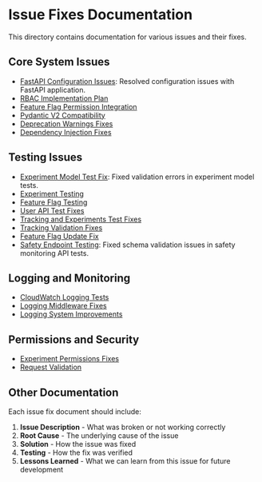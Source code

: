 # Issue Fixes Documentation

This directory contains documentation for various issues and their fixes.

## Core System Issues

- [FastAPI Configuration Issues](FastAPI_Config_Issues.md): Resolved configuration issues with FastAPI application.
- [RBAC Implementation Plan](rbac_implementation_plan.md)
- [Feature Flag Permission Integration](feature_flag_permission_integration.md)
- [Pydantic V2 Compatibility](pydantic_v2_compatibility.md)
- [Deprecation Warnings Fixes](deprecation-warnings-fixes.md)
- [Dependency Injection Fixes](dependency_injection_fixes.md)

## Testing Issues

- [Experiment Model Test Fix](experiment_model_test_fix.md): Fixed validation errors in experiment model tests.
- [Experiment Testing](experiment_testing.md)
- [Feature Flag Testing](feature_flag_testing.md)
- [User API Test Fixes](user_api_test_fixes.md)
- [Tracking and Experiments Test Fixes](tracking_and_experiments_test_fixes.md)
- [Tracking Validation Fixes](tracking_validation_fixes.md)
- [Feature Flag Update Fix](feature_flag_update_fix.md)
- [Safety Endpoint Testing](safety_endpoint_testing.md): Fixed schema validation issues in safety monitoring API tests.

## Logging and Monitoring

- [CloudWatch Logging Tests](cloudwatch_logging_tests.md)
- [Logging Middleware Fixes](logging_middleware_fixes.md)
- [Logging System Improvements](logging_system_improvements.md)

## Permissions and Security

- [Experiment Permissions Fixes](2024-04-09-experiment-permissions-fixes.md)
- [Request Validation](request_validation.md)

## Other Documentation

Each issue fix document should include:

1. **Issue Description** - What was broken or not working correctly
2. **Root Cause** - The underlying cause of the issue
3. **Solution** - How the issue was fixed
4. **Testing** - How the fix was verified
5. **Lessons Learned** - What we can learn from this issue for future development

